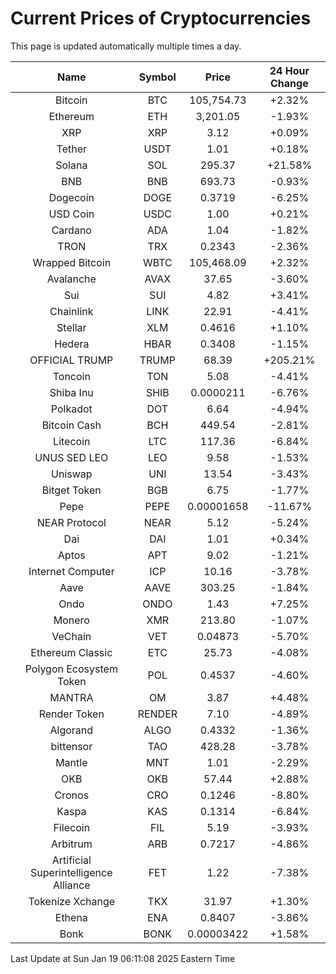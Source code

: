 # Current Prices of Cryptocurrencies
This page is updated automatically multiple times a day.

| Name | Symbol | Price | 24 Hour Change |
| :---: |:---:| :---: | :---: |
| Bitcoin | BTC | 105,754.73 | +2.32% |
| Ethereum | ETH | 3,201.05 | -1.93% |
| XRP | XRP | 3.12 | +0.09% |
| Tether | USDT | 1.01 | +0.18% |
| Solana | SOL | 295.37 | +21.58% |
| BNB | BNB | 693.73 | -0.93% |
| Dogecoin | DOGE | 0.3719 | -6.25% |
| USD Coin | USDC | 1.00 | +0.21% |
| Cardano | ADA | 1.04 | -1.82% |
| TRON | TRX | 0.2343 | -2.36% |
| Wrapped Bitcoin | WBTC | 105,468.09 | +2.32% |
| Avalanche | AVAX | 37.65 | -3.60% |
| Sui | SUI | 4.82 | +3.41% |
| Chainlink | LINK | 22.91 | -4.41% |
| Stellar | XLM | 0.4616 | +1.10% |
| Hedera | HBAR | 0.3408 | -1.15% |
| OFFICIAL TRUMP | TRUMP | 68.39 | +205.21% |
| Toncoin | TON | 5.08 | -4.41% |
| Shiba Inu | SHIB | 0.0000211 | -6.76% |
| Polkadot | DOT | 6.64 | -4.94% |
| Bitcoin Cash | BCH | 449.54 | -2.81% |
| Litecoin | LTC | 117.36 | -6.84% |
| UNUS SED LEO | LEO | 9.58 | -1.53% |
| Uniswap | UNI | 13.54 | -3.43% |
| Bitget Token | BGB | 6.75 | -1.77% |
| Pepe | PEPE | 0.00001658 | -11.67% |
| NEAR Protocol | NEAR | 5.12 | -5.24% |
| Dai | DAI | 1.01 | +0.34% |
| Aptos | APT | 9.02 | -1.21% |
| Internet Computer | ICP | 10.16 | -3.78% |
| Aave | AAVE | 303.25 | -1.84% |
| Ondo | ONDO | 1.43 | +7.25% |
| Monero | XMR | 213.80 | -1.07% |
| VeChain | VET | 0.04873 | -5.70% |
| Ethereum Classic | ETC | 25.73 | -4.08% |
| Polygon Ecosystem Token | POL | 0.4537 | -4.60% |
| MANTRA | OM | 3.87 | +4.48% |
| Render Token | RENDER | 7.10 | -4.89% |
| Algorand | ALGO | 0.4332 | -1.36% |
| bittensor | TAO | 428.28 | -3.78% |
| Mantle | MNT | 1.01 | -2.29% |
| OKB | OKB | 57.44 | +2.88% |
| Cronos | CRO | 0.1246 | -8.80% |
| Kaspa | KAS | 0.1314 | -6.84% |
| Filecoin | FIL | 5.19 | -3.93% |
| Arbitrum | ARB | 0.7217 | -4.86% |
| Artificial Superintelligence Alliance | FET | 1.22 | -7.38% |
| Tokenize Xchange | TKX | 31.97 | +1.30% |
| Ethena | ENA | 0.8407 | -3.86% |
| Bonk | BONK | 0.00003422 | +1.58% |

Last Update at Sun Jan 19 06:11:08 2025 Eastern Time